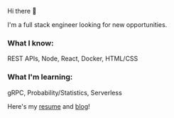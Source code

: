 Hi there :wave:

I'm a full stack engineer looking for new opportunities.

### What I know:

REST APIs, Node, React, Docker, HTML/CSS

### What I'm learning:

gRPC, Probability/Statistics, Serverless

Here's my [resume](martin_camacho_resume.md) and [blog](https://camachom.github.io)!
